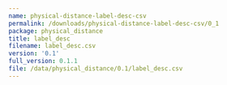 ```yaml
---
name: physical-distance-label-desc-csv
permalink: /downloads/physical-distance-label-desc-csv/0_1
package: physical_distance
title: label_desc
filename: label_desc.csv
version: '0.1'
full_version: 0.1.1
file: /data/physical_distance/0.1/label_desc.csv
---
```

